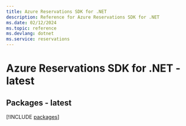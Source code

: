 ```yaml
---
title: Azure Reservations SDK for .NET
description: Reference for Azure Reservations SDK for .NET
ms.date: 02/12/2024
ms.topic: reference
ms.devlang: dotnet
ms.service: reservations
---
```

# Azure Reservations SDK for .NET - latest
## Packages - latest
[!INCLUDE [packages](reservations-index.md)]
